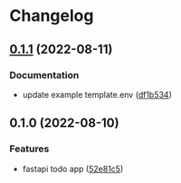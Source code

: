 # Changelog

## [0.1.1](https://github.com/Irate-Walrus/cicd-automate-the-monotony/compare/v0.1.0...v0.1.1) (2022-08-11)


### Documentation

* update example template.env ([df1b534](https://github.com/Irate-Walrus/cicd-automate-the-monotony/commit/df1b5341460d3858c28099c08aa0c769fb36dfa8))

## 0.1.0 (2022-08-10)


### Features

* fastapi todo app ([52e81c5](https://github.com/Irate-Walrus/cicd-automate-the-monotony/commit/52e81c5dcebb3d0c5b0f1fc447906e91e73278b9))
